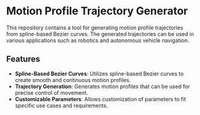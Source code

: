 # Motion Profile Trajectory Generator

This repository contains a tool for generating motion profile trajectories from spline-based Bezier curves. The generated trajectories can be used in various applications such as robotics and autonomous vehicle navigation.

## Features

- **Spline-Based Bezier Curves**: Utilizes spline-based Bezier curves to create smooth and continuous motion profiles.
- **Trajectory Generation**: Generates motion profiles that can be used for precise control of movement.
- **Customizable Parameters**: Allows customization of parameters to fit specific use cases and requirements.

